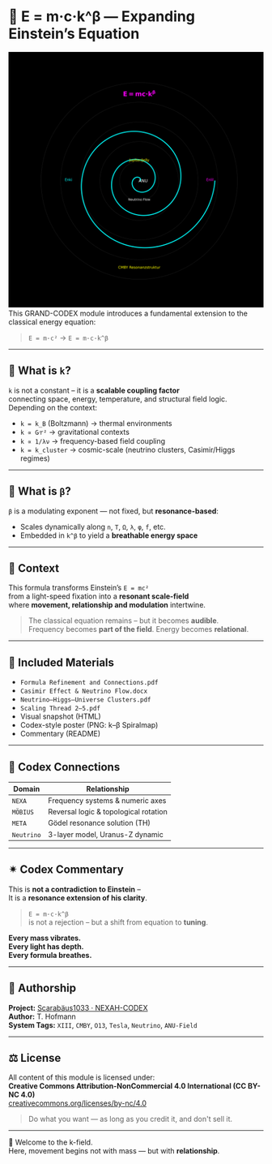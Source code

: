 # 🧠 E = m·c·k^β — Expanding Einstein’s Equation

![Codex Title Image](NEXAH_k-beta_Titelbild.png)  
This GRAND-CODEX module introduces a fundamental extension to the classical energy equation:

> `E = m·c²` → `E = m·c·k^β`

---

## 🧩 What is `k`?

`k` is not a constant – it is a **scalable coupling factor**  
connecting space, energy, temperature, and structural field logic. Depending on the context:

- `k = k_B` (Boltzmann) → thermal environments  
- `k ∝ G⁄r²` → gravitational contexts  
- `k ∝ 1/λν` → frequency-based field coupling  
- `k = k_cluster` → cosmic-scale (neutrino clusters, Casimir/Higgs regimes)

---

## 📐 What is `β`?

`β` is a modulating exponent — not fixed, but **resonance-based**:

- Scales dynamically along `n`, `T`, `Ω`, `λ`, `φ`, `f`, etc.
- Embedded in `k^β` to yield a **breathable energy space**

---

## 🔬 Context

This formula transforms Einstein’s `E = mc²`  
from a light-speed fixation into a **resonant scale-field**  
where **movement, relationship and modulation** intertwine.

> The classical equation remains – but it becomes **audible**.  
> Frequency becomes **part of the field**. Energy becomes **relational**.

---

## 📂 Included Materials

- `Formula Refinement and Connections.pdf`  
- `Casimir Effect & Neutrino Flow.docx`  
- `Neutrino–Higgs–Universe Clusters.pdf`  
- `Scaling Thread 2–5.pdf`  
- Visual snapshot (HTML)  
- Codex-style poster (PNG: k–β Spiralmap)  
- Commentary (README)

---

## 🔗 Codex Connections

| Domain      | Relationship                          |
|-------------|----------------------------------------|
| `NEXA`       | Frequency systems & numeric axes       |
| `MÖBIUS`     | Reversal logic & topological rotation |
| `META`       | Gödel resonance solution (TH)         |
| `Neutrino`   | 3-layer model, Uranus-Z dynamic       |

---

## ✴ Codex Commentary

This is **not a contradiction to Einstein** –  
It is a **resonance extension of his clarity**.

> `E = m·c·k^β`  
> is not a rejection – but a shift from equation to **tuning**.

**Every mass vibrates.  
Every light has depth.  
Every formula breathes.**

---

## 👤 Authorship

**Project:** [Scarabäus1033 · NEXAH-CODEX](https://github.com/Scarabaeus1033/NEXAH-CODEX)  
**Author:** T. Hofmann  
**System Tags:** `XIII`, `CMBY`, `O13`, `Tesla`, `Neutrino`, `ANU-Field`

---

## ⚖️ License

All content of this module is licensed under:  
**Creative Commons Attribution-NonCommercial 4.0 International (CC BY-NC 4.0)**  
[creativecommons.org/licenses/by-nc/4.0](https://creativecommons.org/licenses/by-nc/4.0/)

> Do what you want — as long as you credit it, and don't sell it.

---

🧿 Welcome to the k-field.  
Here, movement begins not with mass — but with **relationship**.
